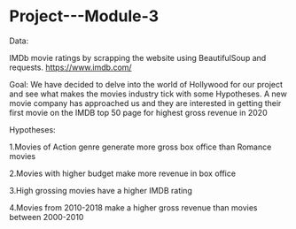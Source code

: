# Project---Module-3

Data: 

IMDb movie ratings by scrapping the website using BeautifulSoup and requests. https://www.imdb.com/ 



Goal: 
We have decided to delve into the world of Hollywood for our project and see what makes the movies industry tick with some Hypotheses. 
A new movie company has approached us and they are interested in getting their first movie on the IMDB top 50 page for highest gross revenue in 2020


 

Hypotheses:

1.Movies of Action genre generate more gross box office than Romance movies

2.Movies with higher budget make more revenue in box office

3.High grossing movies have a higher IMDB rating

4.Movies from 2010-2018 make a higher gross revenue than movies between 2000-2010










